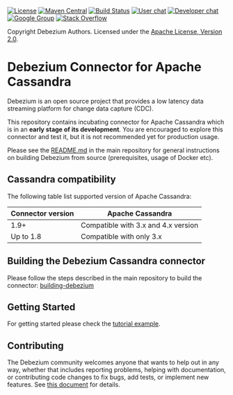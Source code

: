 [![License](http://img.shields.io/:license-apache%202.0-brightgreen.svg)](http://www.apache.org/licenses/LICENSE-2.0.html)
[![Maven Central](https://maven-badges.herokuapp.com/maven-central/io.debezium/debezium-connector-cassandra/badge.svg)](http://search.maven.org/#search%7Cga%7C1%7Cg%3A%22io.debezium%22)
[![Build Status](https://github.com/debezium/debezium-connector-cassandra/workflows/Maven%20CI/badge.svg?branch=main)](https://github.com/debezium/debezium-connector-cassandra/actions)
[![User chat](https://img.shields.io/badge/chat-users-brightgreen.svg)](https://gitter.im/debezium/user)
[![Developer chat](https://img.shields.io/badge/chat-devs-brightgreen.svg)](https://gitter.im/debezium/dev)
[![Google Group](https://img.shields.io/:mailing%20list-debezium-brightgreen.svg)](https://groups.google.com/forum/#!forum/debezium)
[![Stack Overflow](http://img.shields.io/:stack%20overflow-debezium-brightgreen.svg)](http://stackoverflow.com/questions/tagged/debezium)

Copyright Debezium Authors.
Licensed under the [Apache License, Version 2.0](http://www.apache.org/licenses/LICENSE-2.0).

# Debezium Connector for Apache Cassandra

Debezium is an open source project that provides a low latency data streaming platform for change data capture (CDC).

This repository contains incubating connector for Apache Cassandra which is in an **early stage of its development**.
You are encouraged to explore this connector and test it, but it is not recommended yet for production usage.

Please see the [README.md](https://github.com/debezium/debezium#building-debezium) in the main repository for general instructions on building Debezium from source (prerequisites, usage of Docker etc).

## Cassandra compatibility

The following table list supported version of Apache Cassandra:


| Connector version | Apache Cassandra  |
|--|---|
| 1.9+ | Compatible with 3.x and 4.x version  |
| Up to 1.8 | Compatible with only 3.x  |

## Building the Debezium Cassandra connector

Please follow the steps described in the main repository to build the connector: [building-debezium](https://github.com/debezium/debezium#building-debezium)

## Getting Started

For getting started please check the [tutorial example](https://github.com/debezium/debezium-examples/tree/master/tutorial#using-cassandra).
## Contributing

The Debezium community welcomes anyone that wants to help out in any way, whether that includes reporting problems, helping with documentation, or contributing code changes to fix bugs, add tests, or implement new features. See [this document](https://github.com/debezium/debezium/blob/master/CONTRIBUTE.md) for details.
